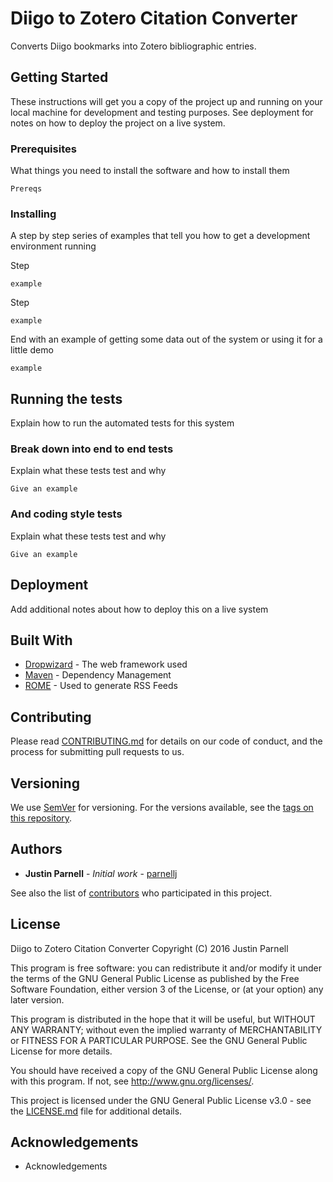 # Diigo to Zotero Citation Converter

Converts Diigo bookmarks into Zotero bibliographic entries.

## Getting Started

These instructions will get you a copy of the project up and running on your local machine for development and testing purposes. See deployment for notes on how to deploy the project on a live system.

### Prerequisites

What things you need to install the software and how to install them

```
Prereqs
```

### Installing

A step by step series of examples that tell you how to get a development environment running

Step

```
example
```

Step

```
example
```

End with an example of getting some data out of the system or using it for a little demo

```
example
```

## Running the tests

Explain how to run the automated tests for this system

### Break down into end to end tests

Explain what these tests test and why

```
Give an example
```

### And coding style tests

Explain what these tests test and why

```
Give an example
```

## Deployment

Add additional notes about how to deploy this on a live system

## Built With

* [Dropwizard](http://www.dropwizard.io/1.0.2/docs/) - The web framework used
* [Maven](https://maven.apache.org/) - Dependency Management
* [ROME](https://rometools.github.io/rome/) - Used to generate RSS Feeds

## Contributing

Please read [CONTRIBUTING.md](https://gist.github.com/parnellj/b24679402957c63ec426) for details on our code of conduct, and the process for submitting pull requests to us.

## Versioning

We use [SemVer](http://semver.org/) for versioning. For the versions available, see the [tags on this repository](https://github.com/your/project/tags). 

## Authors

* **Justin Parnell** - *Initial work* - [parnellj](https://github.com/parnellj)

See also the list of [contributors](https://github.com/your/project/contributors) who participated in this project.

## License

Diigo to Zotero Citation Converter
Copyright (C) 2016  Justin Parnell

This program is free software: you can redistribute it and/or modify
it under the terms of the GNU General Public License as published by
the Free Software Foundation, either version 3 of the License, or
(at your option) any later version.

This program is distributed in the hope that it will be useful,
but WITHOUT ANY WARRANTY; without even the implied warranty of
MERCHANTABILITY or FITNESS FOR A PARTICULAR PURPOSE.  See the
GNU General Public License for more details.

You should have received a copy of the GNU General Public License
along with this program.  If not, see <http://www.gnu.org/licenses/>.

This project is licensed under the GNU General Public License v3.0 - see the [LICENSE.md](LICENSE.md) file for additional details.

## Acknowledgements

* Acknowledgements

